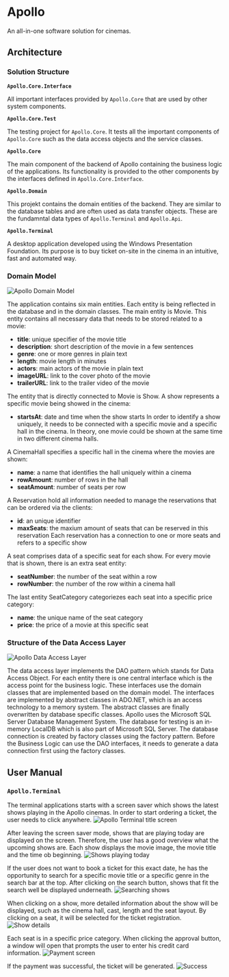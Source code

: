 # Apollo
An all-in-one software solution for cinemas.

## Architecture
### Solution Structure
**`Apollo.Core.Interface`**

All important interfaces provided by `Apollo.Core` that are used by other system components.

**`Apollo.Core.Test`**

The testing project for `Apollo.Core`. It tests all the important components of `Apollo.Core` such as the data access objects and the service classes.

**`Apollo.Core`**

The main component of the backend of Apollo containing the business logic of the applications. Its functionality is provided to the other components by the interfaces defined in `Apollo.Core.Interface`.

**`Apollo.Domain`**

This projekt contains the domain entities of the backend. They are similar to the database tables and are often used as data transfer objects. These are the fundamntal data types of `Apollo.Terminal` and `Apollo.Api`.

**`Apollo.Terminal`**

A desktop application developed using the Windows Presentation Foundation. Its purpose is to buy ticket on-site in the cinema in an intuitive, fast and automated way.

### Domain Model
![Apollo Domain Model](docs/domain-model.svg)

The application contains six main entities. Each entity is being reflected in the database and in the domain classes.
The main entity is Movie. This entity contains all necessary data that needs to be stored related to a movie:
* **title**: unique specifier of the movie title
* **description**: short description of the movie in a few sentences
* **genre**: one or more genres in plain text
* **length**: movie length in minutes
* **actors**: main actors of the movie in plain text
* **imageURL**: link to the cover photo of the movie
* **trailerURL**: link to the trailer video of the movie

The entity that is directly connected to Movie is Show. A show represents a specific movie being showed in the cinema:
* **startsAt**: date and time when the show starts
In order to identify a show uniquely, it needs to be connected with a specific movie and a specific hall in the cinema. In theory, one movie could be shown at the same time in two different cinema halls.

A CinemaHall specifies a specific hall in the cinema where the movies are shown:
* **name**: a name that identifies the hall uniquely within a cinema
* **rowAmount**: number of rows in the hall
* **seatAmount**: number of seats per row

A Reservation hold all information needed to manage the reservations that can be ordered via the clients:
* **id**: an unique identifier
* **maxSeats**: the maxium amount of seats that can be reserved in this reservation
Each reservation has a connection to one or more seats and refers to a specific show

A seat comprises data of a specific seat for each show. For every movie that is shown, there is an extra seat entity:
* **seatNumber**: the number of the seat within a row
* **rowNumber**: the number of the row within a cinema hall

The last entity SeatCategory categoriezes each seat into a specific price category:
* **name**: the unique name of the seat category
* **price**: the price of a movie at this specific seat

### Structure of the Data Access Layer
![Apollo Data Access Layer](docs/data-access-layer.svg)

The data access layer implements the DAO pattern which stands for Data Access Object. For each entity there is one central interface which is the access point for the business logic.
These interfaces use the domain classes that are implemented based on the domain model.
The interfaces are implemented by abstract classes in ADO.NET, which is an access technology to a memory system.
The abstract classes are finally overwritten by database specific classes. Apollo uses the Microsoft SQL Server Database Management System. The database for testing is an in-memory LocalDB which is also part of Microsoft SQL Server.
The database connection is created by factory classes using the factory pattern. Before the Business Logic can use the DAO interfaces, it needs to generate a data connection first using the factory classes.

## User Manual
### `Apollo.Terminal`
The terminal applications starts with a screen saver which shows the latest shows playing in the Apollo cinemas. In order to start ordering a ticket, the user needs to click anywhere.
![Apollo Terminal title screen](terminal/title_screen.PNG)

After leaving the screen saver mode, shows that are playing today are displayed on the screen. Therefore, the user has a good overview what the upcoming shows are. Each show displays the movie image, the movie title and the time ob beginning.
![Shows playing today](terminal/show_overview.PNG)

If the user does not want to book a ticket for this exact date, he has the opportunity to search for a specific movie title or a specific genre in the search bar at the top. After clicking on the search button, shows that fit the search well be displayed underneath.
![Searching shows](terminal/show_search.PNG)

When clicking on a show, more detailed information about the show will be displayed, such as the cinema hall, cast, length and the seat layout. By clicking on a seat, it will be selected for the ticket registration.
![Show details](terminal/show_details.PNG)

Each seat is in a specific price category. When clicking the approval button, a window will open that prompts the user to enter his credit card information.
![Payment screen](terminal/payment.PNG)

If the payment was successful, the ticket will be generated.
![Success](terminal/success.PNG)
